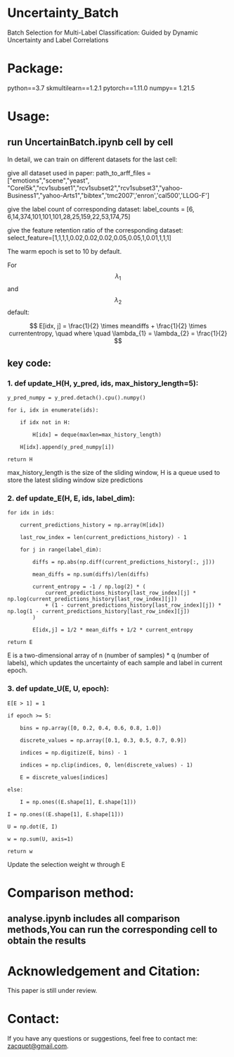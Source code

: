 # Uncertainty_Batch
Batch Selection for Multi-Label Classification: Guided by Dynamic Uncertainty and Label Correlations

# Package:
python==3.7
skmultilearn==1.2.1
pytorch==1.11.0 
numpy== 1.21.5

# Usage:

## run UncertainBatch.ipynb cell by cell
   
In detail, we can train on different datasets for the last cell: 

give all dataset used in paper: path_to_arff_files = ["emotions","scene","yeast", "Corel5k","rcv1subset1","rcv1subset2","rcv1subset3","yahoo-Business1","yahoo-Arts1","bibtex",'tmc2007','enron','cal500','LLOG-F']

give the label count of corresponding dataset: label_counts = [6, 6,14,374,101,101,101,28,25,159,22,53,174,75]

give the feature retention ratio of the corresponding dataset: select_feature=[1,1,1,1,0.02,0.02,0.02,0.05,0.05,1,0.01,1,1,1]

The warm epoch is set to 10 by default.

For $$\lambda_{1}$$ and $$\lambda_{2}$$ default:

$$
E[idx, j] = \frac{1}{2} \times meandiffs + \frac{1}{2} \times currententropy, \quad where \quad \lambda_{1} = \lambda_{2} = \frac{1}{2}
$$


## key code:


### 1. def update_H(H, y_pred, ids, max_history_length=5):

    y_pred_numpy = y_pred.detach().cpu().numpy() 
    
    for i, idx in enumerate(ids):
    
        if idx not in H:
        
            H[idx] = deque(maxlen=max_history_length) 
            
        H[idx].append(y_pred_numpy[i])   
        
    return H

max_history_length is the size of the sliding window, H is a queue used to store the latest sliding window size predictions


### 2. def update_E(H, E, ids, label_dim):

    for idx in ids:
    
        current_predictions_history = np.array(H[idx])
        
        last_row_index = len(current_predictions_history) - 1
        
        for j in range(label_dim): 
        
            diffs = np.abs(np.diff(current_predictions_history[:, j]))
            
            mean_diffs = np.sum(diffs)/len(diffs)
            
            current_entropy = -1 / np.log(2) * (
                current_predictions_history[last_row_index][j] * np.log(current_predictions_history[last_row_index][j]) 
                + (1 - current_predictions_history[last_row_index][j]) * np.log(1 - current_predictions_history[last_row_index][j])
            )
            
            E[idx,j] = 1/2 * mean_diffs + 1/2 * current_entropy
            
    return E
    
E is a two-dimensional array of n (number of samples) * q (number of labels), which updates the uncertainty of each sample and label in current epoch.

### 3. def update_U(E, U, epoch):

    E[E > 1] = 1
    
    if epoch >= 5:
    
        bins = np.array([0, 0.2, 0.4, 0.6, 0.8, 1.0])
        
        discrete_values = np.array([0.1, 0.3, 0.5, 0.7, 0.9])
        
        indices = np.digitize(E, bins) - 1
        
        indices = np.clip(indices, 0, len(discrete_values) - 1)
        
        E = discrete_values[indices]
        
    else:
    
        I = np.ones((E.shape[1], E.shape[1]))
        
    I = np.ones((E.shape[1], E.shape[1]))
    
    U = np.dot(E, I)
    
    w = np.sum(U, axis=1)
    
    return w

Update the selection weight w through E



# Comparison method:
## analyse.ipynb includes all comparison methods,You can run the corresponding cell to obtain the results

# Acknowledgement and Citation:
This paper is still under review.

# Contact:
If you have any questions or suggestions, feel free to contact me: zacqupt@gmail.com.
